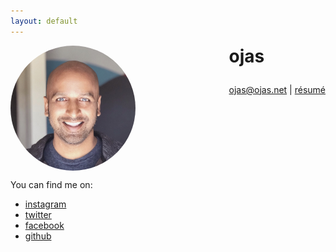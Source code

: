 ```yaml
---
layout: default
---
```


<!--
- pronounce My name is ōjus, I also go by oj.
-->

<div style="display: flex; justify-content: space-between">
	<img src="images/ojas-headshot-2017-cropped-sm.jpg" style="width:200px; height:200px; margin:0 0%; border-radius: 50%">
	<div style="margin-left:20px">
		<h1 style="margin: 0 0 1em 0">ojas</h1>
		<p><a href="mailto:ojas@ojas.net">ojas@ojas.net</a> | <a href="https://www.visualcv.com/ojas">résumé</a></p>
	</div>
</div>

<!--


<p>As of 2018Q1, I am involved with:</p>
<ul>
	<li><a href="http://boxlabatx.com/">Box Lab ATX</a>, contributing to the future of local retail</li>
	<li><a href="http://auto-dojo.com">Auto Dojo</a>, contributing to the future of motoring culture</li>
	<li><a href="http://sage-iq.com">Sage IQ</a>, a software consulting firm</li>
	<li><a href="http://www.patchworkaustin.com">Patchwork Austin</a>, a coworking space in Mueller, Austin, TX</li>
</ul>
-->

<!--
<h2>Ask me about</h2>

<h3>Motoring</h3>
<p>I've enjoyed cars my entire life. I'm currently the owner and steward of <a href="/nsx/">Acura NSX Zanardi #04</a> and <a href="https://www.instagram.com/lfa4life/">Lexus LFA #165</a>.</p>
<p>A few fun things…</p>
<ul>
	<li><a href="https://jalopnik.com/the-analog-joys-of-driving-a-near-perfect-old-honda-pre-1754872819">The Analog Joys Of Driving A Near-Perfect Old Honda Prelude Si</a>, 2016</li>
	<li><a href="http://jalopnik.com/driving-a-supercharged-zanardi-edition-acura-nsx-was-a-1684602295">Driving A Supercharged Zanardi Edition Acura NSX Was A Revelation</a>, 2015</li>
	<li><a href="http://jalopnik.com/the-lexus-lfa-is-the-most-misunderstood-modern-supercar-1725935586">The Lexus LFA Is The Most Misunderstood Modern Supercar</a>, 2016</li>
	<li>In 2017, I worked with Waylens on their commercial for their new <a href="https://www.youtube.com/watch?v=ih5iutP7dgQ">Secure360 Dashcam</a>. I use the WayLens Horizon when I <a href="https://www.youtube.com/watch?v=nnRd-3Y_nx8">track my car at Circuit of the Americas</a>.</li>
</ul>
<img style="width:100%" src="https://instagram.fphx1-1.fna.fbcdn.net/vp/c172a2fe188a26aec9adaf0463afdaa7/5BD12D3C/t51.2885-15/e35/20398620_106376070044850_5249116180844642304_n.jpg" alt="WayLens x LFA165">

<img style="width:100%" src="https://instagram.fphx1-1.fna.fbcdn.net/vp/c64dc90fee8e8e466d782b002d161dd3/5BC56455/t51.2885-15/e35/29417283_386593165148828_8141912160918831104_n.jpg" alt="LFA165 @ COTA Tunnel 2">

<img style="width:100%" src="https://instagram.fphx1-1.fna.fbcdn.net/vp/c3c505bf31e5eb481028ace98cd04a3d/5BCB8A4E/t51.2885-15/e35/20904849_1801176423240836_2720866502185058304_n.jpg" alt="Taco @ D Λ V I S _ M T N S">

<img style="width:100%" src="https://instagram.fphx1-1.fna.fbcdn.net/vp/8a47b34aa0bdbfe0f2a1abe41357a8ef/5BDAF8BB/t51.2885-15/e35/13381186_362803933843949_788039080_n.jpg" alt="Zanardi04 @ Pikes Peak">

<h3>Building Stuff</h3>
<ul>
	<li>Building an AirBnB business</li>
	<li>coworking spaces – I've operated both office & automotive share spaces</li>
	<li><a href="http://boxlabatx.com/">#thefutureofretail</a></li>
	<li>building a living space out of a shipping container and <a href="https://www.netflix.com/title/80184067">appearing on Netflix</a></li>
</ul>
-->

<!--
Last year, we shot an episode for new Netflix series called “Amazing on the Inside” at our shop (scheduled to be released on Netflix in the next few months). I am seeing other many opportunities coming up – our upcoming Auto Dojo Lexus LFA build is at the top of the list in my head. I wanted to at least bring that to your attention in case a sponsorship in such a build would be something of interest to 56 NORD.
--- https://mail.google.com/mail/ca/u/0/#sent/162302397ccf18c4
-->

<p>You can find me on:</p>
<ul class="judd">
	<li><a href="http://instagr.am/oj404" rel="me">instagram</a></li>
	<li><a href="https://twitter.com/ojas" rel="me">twitter</a></li>
	<li><a href="https://fb.me/ojas.net" rel="me">facebook</a></li>
	<li><a href="http://github.com/ojas">github</a></li>
</ul>
